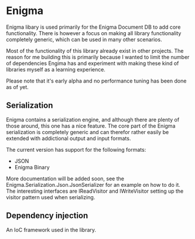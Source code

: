 # Enigma
Enigma libary is used primarily for the Enigma Document DB to add core functionality. There is however a focus on making all library functionality completely generic, which can be used in many other scenarios.

Most of the functionality of this library already exist in other projects. The reason for me building this is primarily because I wanted to limit the number of dependencies Engima has and experiment with making these kind of libraries myself as a learning experience.

Please note that it's early alpha and no performance tuning has been done as of yet.

## Serialization
Enigma contains a serialization engine, and although there are plenty of those around, this one has a nice feature. The core part of the Enigma serialization is completely generic and can therefor rather easily be extended with addictional output and input formats.

The current version has support for the following formats:
- JSON
- Enigma Binary

More documentation will be added soon, see the Enigma.Serialization.Json.JsonSerializer for an example on how to do it. The interesting interfaces are IReadVisitor and IWriteVisitor setting up the visitor pattern used when serializing.

## Dependency injection
An IoC framework used in the library.
